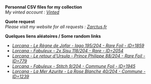 **Personnal CSV files for my collection**  
*My vinted account : [Vinted](https://www.vinted.fr/member/223153477)*

**Quote request**  
*Please visit my website for all requests : [Zarctus.fr](https://www.zarctus.fr/)*


**Quelques liens aléatoires / Some random links**
- *[Lorcana - Le Règne de Jafar - Iago 195/204 - Rare Foil - ID=1859](https://www.vinted.fr/items/6432314850-lorcana-le-regne-de-jafar-iago-195204-rare-foil-id1859)*
- *[Lorcana - Fabuleux - 2x Sisu 118/204 - Rare - ID=2054](https://www.vinted.fr/items/7270439318-lorcana-fabuleux-2x-sisu-118204-rare-id2054)*
- *[Lorcana - Le retour d'Ursula - Prince Philippe 88/204 - Rare Foil - ID=779](https://www.vinted.fr/items/6116807531-lorcana-le-retour-dursula-prince-philippe-88204-rare-foil-id779)*
- *[Lorcana - Fabuleux - Stitch 9/204 - Commune Foil - ID=1945](https://www.vinted.fr/items/7263269020-lorcana-fabuleux-stitch-9204-commune-foil-id1945)*
- *[Lorcana - La Mer Azurite - La Rose Blanche 40/204 - Commune - ID=1239](https://www.vinted.fr/items/7250207528-lorcana-la-mer-azurite-la-rose-blanche-40204-commune-id1239)*

